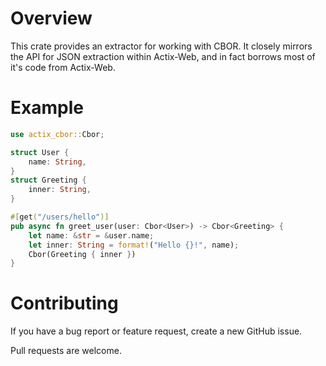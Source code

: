 # Overview
This crate provides an extractor for working with CBOR.
It closely mirrors the API for JSON extraction within Actix-Web, and in fact borrows most of it's
code from Actix-Web.

# Example
```rust
use actix_cbor::Cbor;

struct User {
    name: String,
}
struct Greeting {
    inner: String,
}

#[get("/users/hello")]
pub async fn greet_user(user: Cbor<User>) -> Cbor<Greeting> {
    let name: &str = &user.name;
    let inner: String = format!("Hello {}!", name);
    Cbor(Greeting { inner })
}
```

# Contributing
If you have a bug report or feature request, create a new GitHub issue.

Pull requests are welcome.